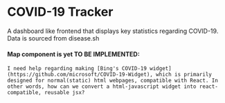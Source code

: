 # COVID-19 Tracker
A dashboard like frontend that displays key statistics regarding COVID-19. Data is sourced from disease.sh

#### Map component is yet TO BE IMPLEMENTED: 
    I need help regarding making [Bing's COVID-19 widget](https://github.com/microsoft/COVID-19-Widget), which is primarily designed for normal(static) html webpages, compatible with React. In other words, how can we convert a html-javascript widget into react-compatible, reusable jsx?
